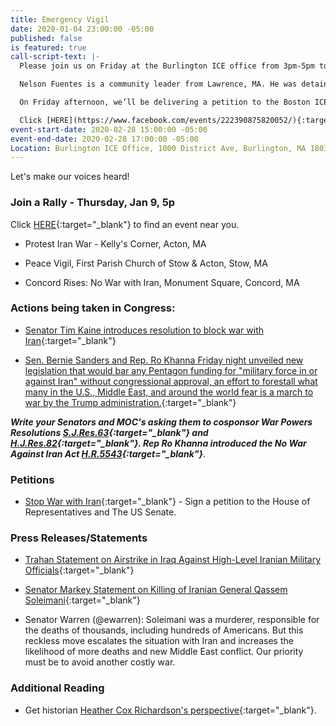 ```yaml
---
title: Emergency Vigil
date: 2020-01-04 23:00:00 -05:00
published: false
is featured: true
call-script-text: |-
  Please join us on Friday at the Burlington ICE office from 3pm-5pm to keep Nelson home.

  Nelson Fuentes is a community leader from Lawrence, MA. He was detained by ICE last summer and has been fighting his case since. This Friday his initial stay of removal is up, meaning that ICE might decide to deport him, separating him from his baby daughter, family, and community.

  On Friday afternoon, we’ll be delivering a petition to the Boston ICE director, Todd Lyons, to ask him to grant Nelson a discretionary stay.

  Click [HERE](https://www.facebook.com/events/222390875820052/){:target="_blank} to see more info in Facebook about the event.
event-start-date: 2020-02-28 15:00:00 -05:00
event-end-date: 2020-02-28 17:00:00 -05:00
Location: Burlington ICE Office, 1000 District Ave, Burlington, MA 1803-5065
---
```


Let's make our voices heard!

### Join a Rally - Thursday, Jan 9, 5p

Click [HERE](https://act.moveon.org/event/no-war-with-iran-attend/search/){:target="_blank"} to find an event near you.

* Protest Iran War - Kelly's Corner, Acton, MA

* Peace Vigil, First Parish Church of Stow & Acton, Stow, MA

* Concord Rises: No War with Iran, Monument Square, Concord, MA


### Actions being taken in Congress:

* [Senator Tim Kaine introduces resolution to block war with Iran](https://thehill.com/homenews/senate/476702-kaine-introduces-resolution-to-block-war-with-iran){:target="_blank"}

* [Sen. Bernie Sanders and Rep. Ro Khanna Friday night unveiled new legislation that would bar any Pentagon funding for "military force in or against Iran" without congressional approval, an effort to forestall what many in the U.S., Middle East, and around the world fear is a march to war by the Trump administration.](https://www.commondreams.org/news/2020/01/04/sanders-and-khanna-introduce-new-bill-stop-donald-trump-illegally-taking-us-war){:target="_blank"}

***Write your Senators and MOC's asking them to cosponsor War Powers Resolutions [S.J.Res.63](https://www.congress.gov/bill/115th-congress/senate-joint-resolution/63){:target="_blank"} and [H.J.Res.82](https://www.congress.gov/bill/116th-congress/house-joint-resolution/82?q=%7B%22search%22%3A%5B%22H.J.Res.82%22%5D%7D&s=3&r=1){:target="_blank"}.  Rep Ro Khanna introduced the No War Against Iran Act [H.R.5543](https://www.congress.gov/bill/116th-congress/house-bill/5543){:target="_blank"}***.

### Petitions

* [Stop War with Iran](https://sign.moveon.org/petitions/stop-war-with-iran-1){:target="_blank"} - Sign a petition to the House of Representatives and The US Senate.

### Press Releases/Statements

* [Trahan Statement on Airstrike in Iraq Against High-Level Iranian Military Officials](https://trahan.house.gov/news/documentsingle.aspx?DocumentID=1341&fbclid=IwAR2s4rRH444aL7dLUJzjdFcTXI_hJfGn-9NZafYhrhcabRcELs5vJxPavMI){:target="_blank"} 

* [Senator Markey Statement on Killing of Iranian General Qassem Soleimani](https://www.markey.senate.gov/news/press-releases/senator-markey-statement-on-killing-of-iranian-general-qassem-soleimani){:target="_blank"}  

* Senator Warren (@ewarren):  Soleimani was a murderer, responsible for the deaths of thousands, including hundreds of Americans. But this reckless move escalates the situation with Iran and increases the likelihood of more deaths and new Middle East conflict. Our priority must be to avoid another costly war.  

### Additional Reading

* Get historian [Heather Cox Richardson's perspective](https://heathercoxrichardson.substack.com/p/january-3-2020?utm_campaign=post&utm_medium=web&utm_source=copy){:target="_blank"}.  

